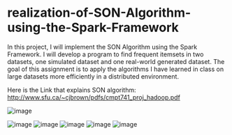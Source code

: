 # realization-of-SON-Algorithm-using-the-Spark-Framework
In this project, I will implement the SON Algorithm using the Spark Framework. I will develop a program to find frequent itemsets in two datasets, one simulated dataset and one real-world generated dataset. The goal of this assignment is to apply the algorithms I have learned in class on large datasets more efficiently in a distributed environment.  

Here is the Link that explains SON algorithm: http://www.sfu.ca/~cjbrown/pdfs/cmpt741_proj_hadoop.pdf  

![image](https://user-images.githubusercontent.com/43727688/222019337-f0f81a8f-8ef7-4b3f-8337-027b27b35282.png)



![image](https://user-images.githubusercontent.com/43727688/222018837-103e2dbf-1843-44dd-9651-99194cfef49a.png)
![image](https://user-images.githubusercontent.com/43727688/222018879-fcd36158-212b-46ab-8d02-e70e9a162463.png)
![image](https://user-images.githubusercontent.com/43727688/222018898-e0e6f202-42d2-46aa-b73a-11c9f1b49a3a.png)
![image](https://user-images.githubusercontent.com/43727688/222018952-c6715ec4-a803-4e91-944c-cbaaee6b69c1.png)
![image](https://user-images.githubusercontent.com/43727688/222018976-edc1f884-9f21-4500-a403-26346b780933.png)
